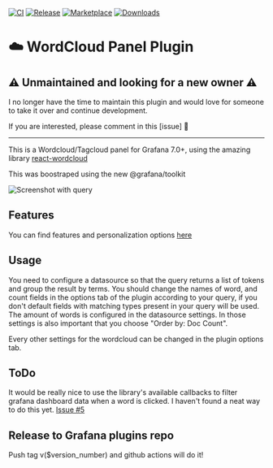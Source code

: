 [![CI](https://github.com/raulsperoni/magnesium-wordcloud-panel/actions/workflows/ci.yml/badge.svg)](https://github.com/raulsperoni/magnesium-wordcloud-panel/actions/workflows/ci.yml)
[![Release](https://github.com/raulsperoni/magnesium-wordcloud-panel/actions/workflows/release.yml/badge.svg)](https://github.com/raulsperoni/magnesium-wordcloud-panel/actions/workflows/release.yml)
[![Marketplace](https://img.shields.io/badge/dynamic/json?logo=grafana&color=F47A20&label=marketplace&prefix=v&query=%24.items%5B%3F%28%40.slug%20%3D%3D%20%22magnesium-wordcloud-panel%22%29%5D.version&url=https%3A%2F%2Fgrafana.com%2Fapi%2Fplugins)](https://grafana.com/grafana/plugins/magnesium-wordcloud-panel)
[![Downloads](https://img.shields.io/badge/dynamic/json?logo=grafana&color=F47A20&label=downloads&query=%24.items%5B%3F%28%40.slug%20%3D%3D%20%22magnesium-wordcloud-panel%22%29%5D.downloads&url=https%3A%2F%2Fgrafana.com%2Fapi%2Fplugins)](https://grafana.com/grafana/plugins/magnesium-wordcloud-panel)


# ☁️ WordCloud Panel Plugin

## ⚠️ Unmaintained and looking for a new owner ⚠️
I no longer have the time to maintain this plugin and would love for someone to take it over and continue development.

If you are interested, please comment in this [issue] 🙏

---

This is a Wordcloud/Tagcloud panel for Grafana 7.0+, using the amazing library [react-wordcloud](https://github.com/chrisrzhou/react-wordcloud)

This was boostraped using the new @grafana/toolkit

![Screenshot with query](https://raw.githubusercontent.com/raulsperoni/magnesium-wordcloud-panel/master/src/img/wordcloud-screenshot-query.png)


## Features

You can find features and personalization options [here](https://react-wordcloud.netlify.com/)

## Usage

You need to configure a datasource so that the query returns a list of tokens and group the result by terms.
You should change the names of word, and count fields in the options tab of the plugin according to your query, if you don't default fields with matching types present in your query will be used.
The amount of words is configured in the datasource settings. In those settings is also important that you choose "Order by: Doc Count".

Every other settings for the wordcloud can be changed in the plugin options tab.

## ToDo

It would be really nice to use the library's available callbacks to filter grafana dashboard data when a word is clicked. I haven't found a neat way to do this yet. [Issue #5](https://github.com/raulsperoni/magnesium-wordcloud-panel/issues/5)

## Release to Grafana plugins repo

Push tag v($version_number) and github actions will do it!
